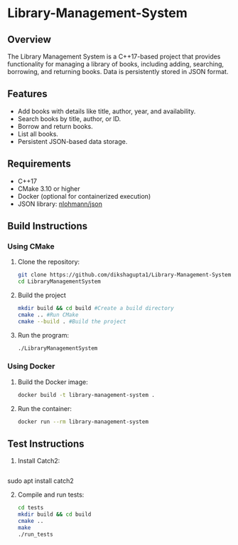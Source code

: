 # Library-Management-System

## Overview
The Library Management System is a C++17-based project that provides functionality for managing a library of books, including adding, searching, borrowing, and returning books. 
Data is persistently stored in JSON format.

## Features
- Add books with details like title, author, year, and availability.
- Search books by title, author, or ID.
- Borrow and return books.
- List all books.
- Persistent JSON-based data storage.

## Requirements
- C++17
- CMake 3.10 or higher
- Docker (optional for containerized execution)
- JSON library: [nlohmann/json](https://github.com/nlohmann/json)

## Build Instructions

### Using CMake
1. Clone the repository:
   ```bash
   git clone https://github.com/dikshagupta1/Library-Management-System.git
   cd LibraryManagementSystem

2. Build the project
    ```bash
    mkdir build && cd build #Create a build directory
    cmake .. #Run CMake
    cmake --build . #Build the project

3. Run the program:
    ```bash
    ./LibraryManagementSystem

### Using Docker
1. Build the Docker image:
   ```bash
   docker build -t library-management-system .

2. Run the container:
    ```bash
    docker run --rm library-management-system

## Test Instructions
1. Install Catch2:
   ```bash
  sudo apt install catch2

2. Compile and run tests:
    ```bash
    cd tests
    mkdir build && cd build
    cmake ..
    make
    ./run_tests

